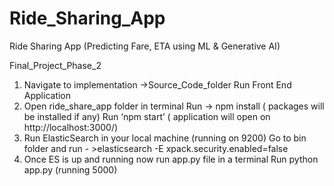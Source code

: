 # Ride_Sharing_App
Ride Sharing App (Predicting Fare, ETA using ML &amp; Generative AI)

Final_Project_Phase_2
1. Navigate to implementation →Source_Code_folder
Run Front End Application
2. Open ride_share_app folder in terminal
Run -> npm install ( packages will be installed if any)
Run ‘npm start’ ( application will open on http://localhost:3000/)
3. Run ElasticSearch in your local machine (running on 9200)
Go to bin folder and run - >elasticsearch -E xpack.security.enabled=false
4. Once ES is up and running now run app.py file in a terminal
Run python app.py (running 5000)
